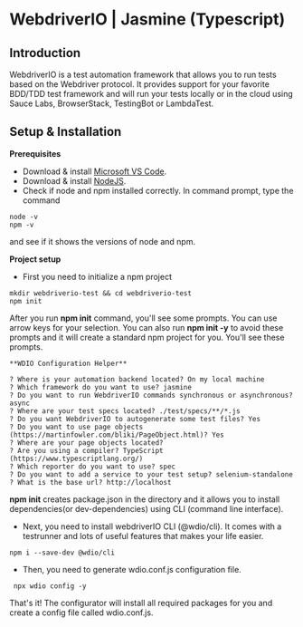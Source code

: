 # WebdriverIO | Jasmine (Typescript)


## Introduction
WebdriverIO is a test automation framework that allows you to run tests based on the Webdriver protocol. It provides support for your favorite BDD/TDD test framework and will run your tests locally or in the cloud using Sauce Labs, BrowserStack, TestingBot or LambdaTest.


## Setup & Installation

**Prerequisites**

* Download & install [Microsoft VS Code](https://code.visualstudio.com/download).
* Download & install [NodeJS](https://nodejs.org/en/download/).
* Check if node and npm installed correctly.
In command prompt, type the command
```
node -v
npm -v
```
and see if it shows the versions of node and npm.

**Project setup**
 
* First you need to initialize a npm project
```
mkdir webdriverio-test && cd webdriverio-test
npm init
```
After you run **npm init** command, you'll see some prompts. You can use arrow keys for your selection. You can also run **npm init -y** to avoid these prompts and it will create a standard npm project for you. You'll see these prompts.

```
**WDIO Configuration Helper**

? Where is your automation backend located? On my local machine
? Which framework do you want to use? jasmine
? Do you want to run WebdriverIO commands synchronous or asynchronous? async
? Where are your test specs located? ./test/specs/**/*.js
? Do you want WebdriverIO to autogenerate some test files? Yes
? Do you want to use page objects (https://martinfowler.com/bliki/PageObject.html)? Yes
? Where are your page objects located?
? Are you using a compiler? TypeScript (https://www.typescriptlang.org/)
? Which reporter do you want to use? spec
? Do you want to add a service to your test setup? selenium-standalone
? What is the base url? http://localhost
```

**npm init** creates package.json in the directory and it allows you to install dependencies(or dev-dependencies) using CLI (command line interface).


* Next, you need to install webdriverIO CLI (@wdio/cli). It comes with a testrunner and lots of useful features that makes your life easier.

```
npm i --save-dev @wdio/cli
```

* Then, you need to generate wdio.conf.js configuration file.

```
 npx wdio config -y
```

That's it! The configurator will install all required packages for you and create a config file called wdio.conf.js.

